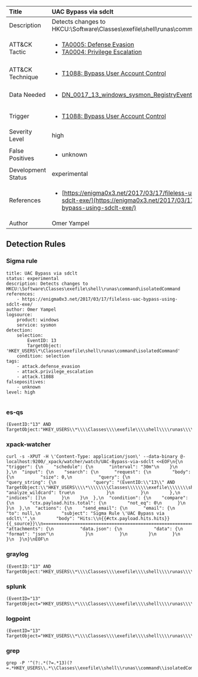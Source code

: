 | Title                | UAC Bypass via sdclt                                                                                                                                                 |
|:---------------------|:------------------------------------------------------------------------------------------------------------------------------------------------------------|
| Description          | Detects changes to HKCU:\Software\Classes\exefile\shell\runas\command\isolatedCommand                                                                                                                                           |
| ATT&amp;CK Tactic    | <ul><li>[TA0005: Defense Evasion](https://attack.mitre.org/tactics/TA0005)</li><li>[TA0004: Privilege Escalation](https://attack.mitre.org/tactics/TA0004)</li></ul>  |
| ATT&amp;CK Technique | <ul><li>[T1088: Bypass User Account Control](https://attack.mitre.org/techniques/T1088)</li></ul>                             |
| Data Needed          | <ul><li>[DN_0017_13_windows_sysmon_RegistryEvent](../Data_Needed/DN_0017_13_windows_sysmon_RegistryEvent.md)</li></ul>                                                         |
| Trigger              | <ul><li>[T1088: Bypass User Account Control](../Triggers/T1088.md)</li></ul>  |
| Severity Level       | high                                                                                                                                                 |
| False Positives      | <ul><li>unknown</li></ul>                                                                  |
| Development Status   | experimental                                                                                                                                                |
| References           | <ul><li>[https://enigma0x3.net/2017/03/17/fileless-uac-bypass-using-sdclt-exe/](https://enigma0x3.net/2017/03/17/fileless-uac-bypass-using-sdclt-exe/)</li></ul>                                                          |
| Author               | Omer Yampel                                                                                                                                                |


## Detection Rules

### Sigma rule

```
title: UAC Bypass via sdclt
status: experimental
description: Detects changes to HKCU:\Software\Classes\exefile\shell\runas\command\isolatedCommand
references:
    - https://enigma0x3.net/2017/03/17/fileless-uac-bypass-using-sdclt-exe/
author: Omer Yampel
logsource:
    product: windows
    service: sysmon
detection:
    selection:
        EventID: 13 
        TargetObject: 'HKEY_USERS\*\Classes\exefile\shell\runas\command\isolatedCommand'
    condition: selection
tags:
    - attack.defense_evasion
    - attack.privilege_escalation
    - attack.t1088
falsepositives:
    - unknown
level: high


```





### es-qs
    
```
(EventID:"13" AND TargetObject:"HKEY_USERS\\*\\\\Classes\\\\exefile\\\\shell\\\\runas\\\\command\\\\isolatedCommand")
```


### xpack-watcher
    
```
curl -s -XPUT -H \'Content-Type: application/json\' --data-binary @- localhost:9200/_xpack/watcher/watch/UAC-Bypass-via-sdclt <<EOF\n{\n  "trigger": {\n    "schedule": {\n      "interval": "30m"\n    }\n  },\n  "input": {\n    "search": {\n      "request": {\n        "body": {\n          "size": 0,\n          "query": {\n            "query_string": {\n              "query": "(EventID:\\"13\\" AND TargetObject:\\"HKEY_USERS\\\\*\\\\\\\\Classes\\\\\\\\exefile\\\\\\\\shell\\\\\\\\runas\\\\\\\\command\\\\\\\\isolatedCommand\\")",\n              "analyze_wildcard": true\n            }\n          }\n        },\n        "indices": []\n      }\n    }\n  },\n  "condition": {\n    "compare": {\n      "ctx.payload.hits.total": {\n        "not_eq": 0\n      }\n    }\n  },\n  "actions": {\n    "send_email": {\n      "email": {\n        "to": null,\n        "subject": "Sigma Rule \'UAC Bypass via sdclt\'",\n        "body": "Hits:\\n{{#ctx.payload.hits.hits}}{{_source}}\\n================================================================================\\n{{/ctx.payload.hits.hits}}",\n        "attachments": {\n          "data.json": {\n            "data": {\n              "format": "json"\n            }\n          }\n        }\n      }\n    }\n  }\n}\nEOF\n
```


### graylog
    
```
(EventID:"13" AND TargetObject:"HKEY_USERS\\*\\\\Classes\\\\exefile\\\\shell\\\\runas\\\\command\\\\isolatedCommand")
```


### splunk
    
```
(EventID="13" TargetObject="HKEY_USERS\\*\\\\Classes\\\\exefile\\\\shell\\\\runas\\\\command\\\\isolatedCommand")
```


### logpoint
    
```
(EventID="13" TargetObject="HKEY_USERS\\*\\\\Classes\\\\exefile\\\\shell\\\\runas\\\\command\\\\isolatedCommand")
```


### grep
    
```
grep -P '^(?:.*(?=.*13)(?=.*HKEY_USERS\\.*\\Classes\\exefile\\shell\\runas\\command\\isolatedCommand))'
```



